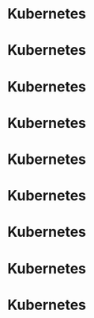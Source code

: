 # Kubernetes
# Kubernetes
# Kubernetes
# Kubernetes
# Kubernetes
# Kubernetes
# Kubernetes
# Kubernetes
# Kubernetes
